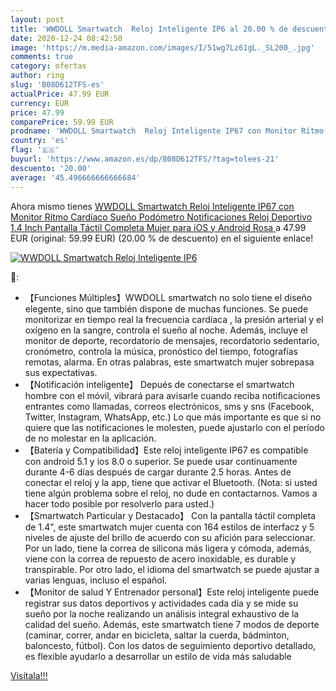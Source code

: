 ```yaml
---
layout: post
title: 'WWDOLL Smartwatch  Reloj Inteligente IP6 al 20.00 % de descuento'
date: 2020-12-24 08:42:50
image: 'https://m.media-amazon.com/images/I/51wg7Lz61gL._SL200_.jpg'
comments: true
category: ofertas
author: ring
slug: 'B08D612TFS-es'
actualPrice: 47.99 EUR
currency: EUR
price: 47.99
comparePrice: 59.99 EUR
prodname: 'WWDOLL Smartwatch  Reloj Inteligente IP67 con Monitor Rítmo Cardíaco Sueño Podómetro Notificaciones  Reloj Deportivo 1.4 Inch Pantalla Táctil Completa Mujer para iOS y Android  Rosa '
country: 'es'
flag: '🇪🇸'
buyurl: 'https://www.amazon.es/dp/B08D612TFS/?tag=tolees-21'
descuento: '20.00'
average: '45.496666666666684'
---
```


Ahora mismo tienes [WWDOLL Smartwatch  Reloj Inteligente IP67 con Monitor Rítmo Cardíaco Sueño Podómetro Notificaciones  Reloj Deportivo 1.4 Inch Pantalla Táctil Completa Mujer para iOS y Android  Rosa ](https://www.amazon.es/dp/B08D612TFS/?tag=tolees-21) a 47.99 EUR (original: 59.99 EUR) (20.00 %  de descuento) en el siguiente enlace!

[![WWDOLL Smartwatch  Reloj Inteligente IP6](https://m.media-amazon.com/images/I/51wg7Lz61gL._SL200_.jpg)](https://www.amazon.es/dp/B08D612TFS/?tag=tolees-21)

🔎:

- 【Funciones Múltiples】WWDOLL smartwatch no solo tiene el diseño elegente, sino que también dispone de muchas funciones. Se puede monitorizar en tiempo real la frecuencia cardíaca , la presión arterial y el oxígeno en la sangre, controla el sueño al noche. Además, incluye el monitor de deporte, recordatorio de mensajes, recordatorio sedentario, cronómetro, controla la música, pronóstico del tiempo, fotografías remotas, alarma. En otras palabras, este smartwatch mujer sobrepasa sus expectativas.
- 【Notificación inteligente】 Depués de conectarse el smartwatch hombre con el móvil, vibrará para avisarle cuando reciba notificaciones entrantes como llamadas, correos electrónicos, sms y sns (Facebook, Twitter, Instagram, WhatsApp, etc.) Lo que más importante es que si no quiere que las notificaciones le molesten, puede ajustarlo con el período de no molestar en la aplicación.
- 【Batería y Compatibilidad】Este reloj inteligente IP67 es compatible con android 5.1 y ios 8.0 o superior. Se puede usar continuamente durante 4-6 días después de cargar durante 2.5 horas. Antes de conectar el reloj y la app, tiene que activar el Bluetooth. (Nota: si usted tiene algún problema sobre el reloj, no dude en contactarnos. Vamos a hacer todo posible por resolverlo para usted.)
- 【Smartwatch Particular y Destacado】 Con la pantalla táctil completa de 1.4", este smartwatch mujer cuenta con 164 estilos de interfacz y 5 niveles de ajuste del brillo de acuerdo con su afición para seleccionar. Por un lado, tiene la correa de silicona más ligera y cómoda, además, viene con la correa de repuesto de acero inoxidable, es durable y transpirable. Por otro lado, el idioma del smartwatch se puede ajustar a varias lenguas, incluso el español.
- 【Monitor de salud Y Entrenador personal】Este reloj inteligente puede registrar sus datos deportivos y actividades cada día y se mide su sueño por la noche realizando un análisis integral exhaustivo de la calidad del sueño. Además, este smartwatch tiene 7 modos de deporte (caminar, correr, andar en bicicleta, saltar la cuerda, bádminton, baloncesto, fútbol). Con los datos de seguimiento deportivo detallado, es flexible ayudarlo a desarrollar un estilo de vida más saludable

[Visítala!!!](https://www.amazon.es/dp/B08D612TFS/?tag=tolees-21)
